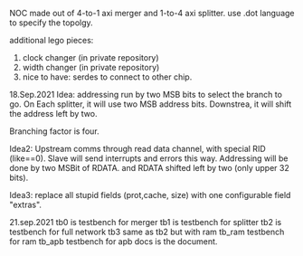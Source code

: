 
NOC made out of 4-to-1 axi merger and 1-to-4 axi splitter.
use .dot language to specify the topolgy.

additional lego pieces:
1. clock changer (in private repository)
2. width changer (in private repository)
3. nice to have: serdes to connect to other chip.


18.Sep.2021
Idea: addressing run by two MSB bits to select the branch to go.
On Each splitter, it will use two MSB address bits. Downstrea, it will shift the address left by two.

Branching factor is four. 

Idea2: 
   Upstream comms through read data channel, with special RID (like==0).
   Slave will send interrupts and errors this way.
   Addressing will be done by two MSBit of RDATA. and RDATA shifted left by two (only upper 32 bits).

Idea3:
    replace all stupid fields (prot,cache, size) with one configurable field "extras".


21.sep.2021
tb0 is testbench for merger
tb1 is testbench for splitter
tb2 is testbench for full network
tb3 same as tb2 but with ram
tb_ram testbench for ram
tb_apb testbench for apb
docs is the document.

